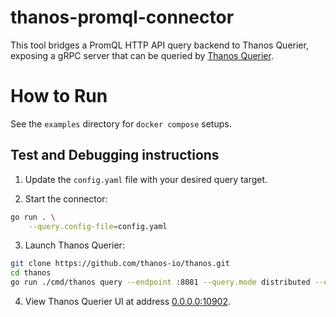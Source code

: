 # thanos-promql-connector
This tool bridges a PromQL HTTP API query backend to Thanos Querier, exposing a gRPC server that can be queried by [Thanos Querier](https://github.com/thanos-io/thanos).

# How to Run

See the `examples` directory for `docker compose` setups.

## Test and Debugging instructions
1. Update the `config.yaml` file with your desired query target.

2. Start the connector:

```bash
go run . \
    --query.config-file=config.yaml
```

3. Launch Thanos Querier:
```bash
git clone https://github.com/thanos-io/thanos.git
cd thanos
go run ./cmd/thanos query --endpoint :8081 --query.mode distributed --query.promql-engine thanos
```

4. View Thanos Querier UI at address [0.0.0.0:10902](http://localhost:10902/).